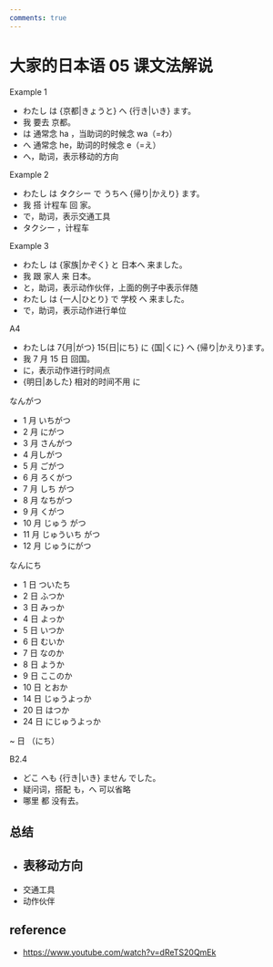 ```yaml
---
comments: true
---
```


# 大家的日本语 05 课文法解说

Example 1

- わたし は {京都|きょうと} へ {行き|いき} ます。
- 我 要去 京都。
- は 通常念 ha ，当助词的时候念 wa（=わ）
- へ 通常念 he，助词的时候念 e（=え）
- へ，助词，表示移动的方向

Example 2

- わたし は タクシー で うちへ {帰り|かえり} ます。
- 我 搭 计程车 回 家。
- で，助词，表示交通工具
- タクシー ，计程车

Example 3

- わたし は {家族|かぞく} と 日本へ 来ました。
- 我 跟 家人 来 日本。
- と，助词，表示动作伙伴，上面的例子中表示伴随
- わたし は {一人|ひとり} で  学校 へ 来ました。
- で，助词，表示动作进行单位

A4

- わたしは 7{月|がつ} 15{日|にち} に {国|くに} へ {帰り|かえり}ます。
- 我 7 月 15 日 回国。
- に，表示动作进行时间点
- {明日|あした}  相对的时间不用 に

なんがつ

- 1 月 いちがつ
- 2 月 にがつ
- 3 月 さんがつ
- 4 月しがつ
- 5 月 ごがつ
- 6 月 ろくがつ
- 7 月 しち がつ
- 8 月 なちがつ
- 9 月 くがつ
- 10 月 じゅう がつ
- 11 月 じゅういち がつ
- 12 月 じゅうにがつ

なんにち

- 1 日 ついたち
- 2 日 ふつか
- 3 日 みっか
- 4 日 よっか
- 5 日 いつか
- 6 日 むいか
- 7 日 なのか
- 8 日 ようか
- 9 日 ここのか
- 10 日 とおか
- 14 日 じゅうよっか
- 20 日 はつか
- 24 日 にじゅうよっか

~ 日 （にち）

B2.4

- どこ へも {行き|いき} ません でした。
- 疑问词，搭配 も，へ 可以省略
- 哪里 都 没有去。

## 总结

- 表移动方向
    -
- 交通工具
- 动作伙伴

## reference

- <https://www.youtube.com/watch?v=dReTS20QmEk>
